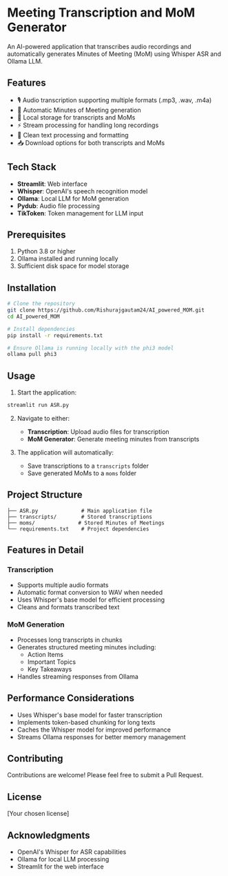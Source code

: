 # Meeting Transcription and MoM Generator

An AI-powered application that transcribes audio recordings and automatically generates Minutes of Meeting (MoM) using Whisper ASR and Ollama LLM.

## Features

- 🎙️ Audio transcription supporting multiple formats (.mp3, .wav, .m4a)
- 📝 Automatic Minutes of Meeting generation
- 💾 Local storage for transcripts and MoMs
- ⚡ Stream processing for handling long recordings
- 🔄 Clean text processing and formatting
- 📥 Download options for both transcripts and MoMs

## Tech Stack

- **Streamlit**: Web interface
- **Whisper**: OpenAI's speech recognition model
- **Ollama**: Local LLM for MoM generation
- **Pydub**: Audio file processing
- **TikToken**: Token management for LLM input

## Prerequisites

1. Python 3.8 or higher
2. Ollama installed and running locally
3. Sufficient disk space for model storage

## Installation

```bash
# Clone the repository
git clone https://github.com/Rishurajgautam24/AI_powered_MOM.git
cd AI_powered_MOM

# Install dependencies
pip install -r requirements.txt

# Ensure Ollama is running locally with the phi3 model
ollama pull phi3
```

## Usage

1. Start the application:
```bash
streamlit run ASR.py
```

2. Navigate to either:
   - **Transcription**: Upload audio files for transcription
   - **MoM Generator**: Generate meeting minutes from transcripts

3. The application will automatically:
   - Save transcriptions to a `transcripts` folder
   - Save generated MoMs to a `moms` folder

## Project Structure

```
├── ASR.py              # Main application file
├── transcripts/        # Stored transcriptions
├── moms/              # Stored Minutes of Meetings
└── requirements.txt    # Project dependencies
```

## Features in Detail

### Transcription
- Supports multiple audio formats
- Automatic format conversion to WAV when needed
- Uses Whisper's base model for efficient processing
- Cleans and formats transcribed text

### MoM Generation
- Processes long transcripts in chunks
- Generates structured meeting minutes including:
  - Action Items
  - Important Topics
  - Key Takeaways
- Handles streaming responses from Ollama

## Performance Considerations

- Uses Whisper's base model for faster transcription
- Implements token-based chunking for long texts
- Caches the Whisper model for improved performance
- Streams Ollama responses for better memory management

## Contributing

Contributions are welcome! Please feel free to submit a Pull Request.

## License

[Your chosen license]

## Acknowledgments

- OpenAI's Whisper for ASR capabilities
- Ollama for local LLM processing
- Streamlit for the web interface
